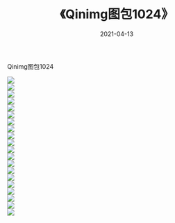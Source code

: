 ﻿---
layout: post
title:  《Qinimg图包1024》
date:   2021-04-13
img: http://imgx.orgx.ga/Qinimg图包/Qinimg图包1024/000.jpg
categories: [美女, 清纯, 唯美]
---

Qinimg图包1024

 ![](http://imgx.orgx.ga/Qinimg图包/Qinimg图包1024/001.jpg) <br>![](http://imgx.orgx.ga/Qinimg图包/Qinimg图包1024/002.jpg) <br>![](http://imgx.orgx.ga/Qinimg图包/Qinimg图包1024/003.jpg) <br>![](http://imgx.orgx.ga/Qinimg图包/Qinimg图包1024/004.jpg) <br>![](http://imgx.orgx.ga/Qinimg图包/Qinimg图包1024/005.jpg) <br>![](http://imgx.orgx.ga/Qinimg图包/Qinimg图包1024/006.jpg) <br>![](http://imgx.orgx.ga/Qinimg图包/Qinimg图包1024/007.jpg) <br>![](http://imgx.orgx.ga/Qinimg图包/Qinimg图包1024/008.jpg) <br>![](http://imgx.orgx.ga/Qinimg图包/Qinimg图包1024/009.jpg) <br>![](http://imgx.orgx.ga/Qinimg图包/Qinimg图包1024/010.jpg) <br>![](http://imgx.orgx.ga/Qinimg图包/Qinimg图包1024/011.jpg) <br>![](http://imgx.orgx.ga/Qinimg图包/Qinimg图包1024/012.jpg) <br>![](http://imgx.orgx.ga/Qinimg图包/Qinimg图包1024/013.jpg) <br>![](http://imgx.orgx.ga/Qinimg图包/Qinimg图包1024/014.jpg) <br>![](http://imgx.orgx.ga/Qinimg图包/Qinimg图包1024/015.jpg) <br>![](http://imgx.orgx.ga/Qinimg图包/Qinimg图包1024/016.jpg) <br>![](http://imgx.orgx.ga/Qinimg图包/Qinimg图包1024/017.jpg) <br>![](http://imgx.orgx.ga/Qinimg图包/Qinimg图包1024/018.jpg) <br>![](http://imgx.orgx.ga/Qinimg图包/Qinimg图包1024/019.jpg) <br>![](http://imgx.orgx.ga/Qinimg图包/Qinimg图包1024/020.jpg) <br>